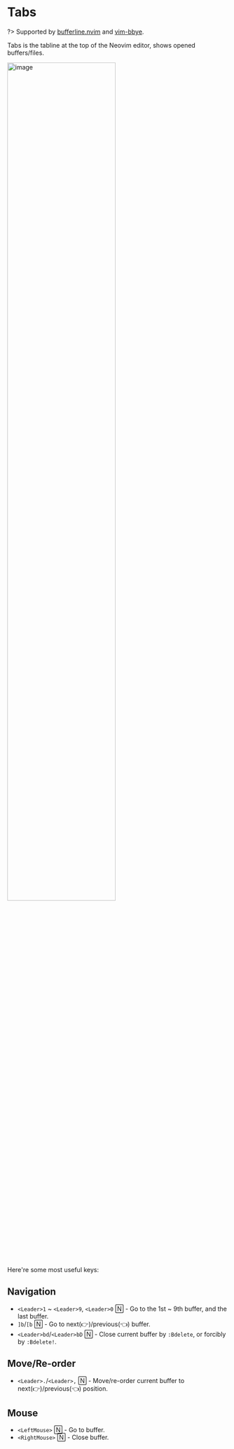 # Tabs

?> Supported by [bufferline.nvim](https://github.com/akinsho/bufferline.nvim) and [vim-bbye](https://github.com/moll/vim-bbye).

Tabs is the tabline at the top of the Neovim editor, shows opened buffers/files.

<!-- Screenshots are recorded with 150x40 kitty terminal -->

<img width="70%" alt="image" src="https://github.com/linrongbin16/lin.nvim/assets/6496887/e7b249fc-bcd7-4868-a634-eecfc1a5808b">

Here're some most useful keys:

## Navigation

- `<Leader>1` ~ `<Leader>9`, `<Leader>0` 🄽 - Go to the 1st ~ 9th buffer, and the last buffer.
- `]b`/`[b` 🄽 - Go to next(👉)/previous(👈) buffer.
- `<Leader>bd`/`<Leader>bD` 🄽 - Close current buffer by `:Bdelete`, or forcibly by `:Bdelete!`.

## Move/Re-order

- `<Leader>.`/`<Leader>,` 🄽 - Move/re-order current buffer to next(👉)/previous(👈) position.

## Mouse

- `<LeftMouse>` 🄽 - Go to buffer.
- `<RightMouse>` 🄽 - Close buffer.
